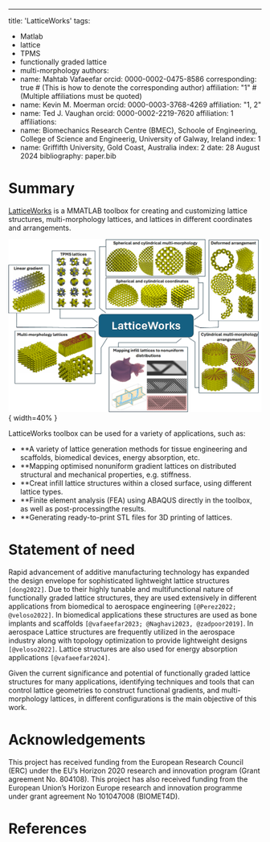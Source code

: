 ---
title: 'LatticeWorks'
tags:
  - Matlab
  - lattice
  - TPMS
  - functionally graded lattice
  - multi-morphology
authors:
  - name: Mahtab Vafaeefar
    orcid: 0000-0002-0475-8586
    corresponding: true # (This is how to denote the corresponding author)
    affiliation: "1" # (Multiple affiliations must be quoted)
  - name: Kevin M. Moerman
    orcid: 0000-0003-3768-4269
    affiliation: "1, 2"
  - name: Ted J. Vaughan
    orcid: 0000-0002-2219-7620
	affiliation: 1
affiliations:
 - name: Biomechanics Research Centre (BMEC), Schoole of Engineering, College of Science and Engineerig, University of Galway, Ireland
   index: 1
 - name: Griffifth University, Gold Coast, Australia
   index: 2
date: 28 August 2024
bibliography: paper.bib

# Summary

[LatticeWorks](https://github.com/mahtab-vafaee/LatticeWorks) is a MMATLAB toolbox for creating and customizing lattice structures, multi-morphology lattices, and lattices in different coordinates and arrangements. 

![A Graphical summary of the LatticeWorks toolbox](graphAbstract.png){ width=40% }

LatticeWorks toolbox can be used for a variety of applications, such as: 

* **A variety of lattice generation methods for tissue engineering and scaffolds, biomedical devices, energy absorption, etc.
* **Mapping optimised nonuniform gradient lattices on distributed structural and mechanical properties, e.g. stiffness.
* **Creat infill lattice structures within a closed surface, using different lattice types.
* **Finite element analysis (FEA) using ABAQUS directly in the toolbox, as well as post-processingthe results.
* **Generating ready-to-print STL files for 3D printing of lattices.

# Statement of need

Rapid advancement of additive manufacturing technology has expanded the design envelope for sophisticated lightweight lattice structures `[dong2022]`. Due to their highly tunable and multifunctional nature of functionally graded lattice structures, they are used extensively in different applications from biomedical to aerospace engineering `[@Perez2022; @veloso2022]`. In biomedical applications these structures are used as bone implants and scaffolds `[@vafaeefar2023; @Naghavi2023, @zadpoor2019]`. In aerospace Lattice structures are frequently utilized in the aerospace industry along with topology optimization to provide lightweight designs `[@veloso2022]`. Lattice structures are also used for energy absorption applications `[@vafaeefar2024]`.

Given the current significance and potential of functionally graded lattice structures for many applications, identifying techniques and tools that can control lattice geometries to construct functional gradients, and multi-morphology lattices, in different configurations is the main objective of this work. 

# Acknowledgements

This project has received funding from the European Research Council (ERC) under the EU’s Horizon 2020 research and innovation program (Grant agreement No. 804108). This project has also received funding from the European Union’s Horizon Europe research and innovation programme under grant agreement No 101047008 (BIOMET4D). 

# References
        